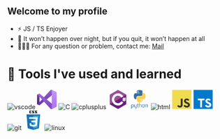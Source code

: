 ## Welcome to my profile

- ⚡️ JS / TS Enjoyer
- 💬 It won’t happen over night, but if you quit, it won’t happen at all
- 👨🏻‍💻 For any question or problem, contact me: 
[Mail](mailto:denis.stefanw@gmail.com) 

# 🚀 Tools I've used and learned
<img src="https://cdn.jsdelivr.net/gh/devicons/devicon/icons/vscode/vscode-original.svg" alt="vscode" width="45" height="45"> <img src="https://github.com/devicons/devicon/blob/master/icons/visualstudio/visualstudio-original.svg" width="45" height="45"> <img  width="45" height="45" src="https://cdn.jsdelivr.net/gh/devicons/devicon/icons/c/c-original.svg" alt="C"> <img alt="cplusplus" width="45" height="45" src="https://cdn.jsdelivr.net/gh/devicons/devicon/icons/cplusplus/cplusplus-original.svg"> <img alt="html" width="45" height="45" src="https://github.com/devicons/devicon/blob/master/icons/csharp/csharp-original.svg">
<img src="https://raw.githubusercontent.com/devicons/devicon/master/icons/python/python-original-wordmark.svg" alt="python" width="45" height="45"> <img alt="html" width="45" height="45" src="https://cdn.jsdelivr.net/gh/devicons/devicon/icons/html5/html5-original.svg"> <img src="https://raw.githubusercontent.com/devicons/devicon/master/icons/javascript/javascript-original.svg" alt="javascript" width="45" height="45" > <img src="https://github.com/devicons/devicon/blob/master/icons/typescript/typescript-original.svg" alt="typescript" width="45" height="45" > <img src="https://cdn.jsdelivr.net/gh/devicons/devicon/icons/git/git-original.svg" alt="git" width="45" height="45" > <img src="https://raw.githubusercontent.com/devicons/devicon/master/icons/css3/css3-original-wordmark.svg" alt="css3" width="45" height="45">  <img alt="linux" width="45" height="45" src="https://cdn.jsdelivr.net/gh/devicons/devicon/icons/linux/linux-original.svg">
